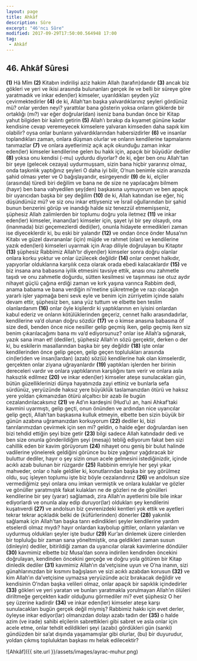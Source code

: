 ```yaml
---
layout: page
title: Ahkâf
description: Sûre
excerpt: "46'ncı Sûre"
modified: 2017-09-29T17:50:00.564948 17:00
tag: 
 - Ahkâf
---
```


## 46. Ahkâf Sûresi

**(1)** Hâ Mîm
**(2)** Kitabın indirilişi aziz hakim Allah (tarafın)dandır
**(3)** ancak biz gökleri ve yeri ve ikisi arasında bulunanları gerçek ile ve belli bir süreye göre yaratmadık ve inkar eden(ler) kimseler, uyarıldıkları şeyden yüz çevirmektedirler
**(4)** de ki, Allah’tan başka yalvardıklarınız şeyleri gördünüz mü? onlar yerden neyi? yarattılar bana gösterin yoksa onların göklerde bir ortaklığı (mı?) var eğer doğrular(dan) iseniz bana bundan önce bir Kitap yahut bilgiden bir kalıntı getirin 
**(5)** Allah’ı bırakıp da kıyamet gününe kadar kendisine cevap veremeyecek kimselere yalvaran kimseden daha sapık kim olabilir? oysa onlar bunların yalvardıklarından habersizdirler
**(6)** ve insanlar toplandıkları zaman, onlara düşman olurlar ve onların kendilerine tapmalarını tanımazlar
**(7)** ve onlara ayetlerimiz açık açık okunduğu zaman inkar eden(ler) kimseler kendilerine gelen bu hakk için, apaçık bir büyüdür dediler
**(8)** yoksa onu kendisi (-mu) uydurdu diyorlar? de ki, eğer ben onu Allah'tan bir şeye (gelecek cezaya) uydurmuşsam, sizin bana hiçbir yararınız olmaz, onda taşkınlık yaptığınız şeyleri O daha iyi bilir, O’nun benimle sizin aranızda şahid olması yeter ve O bağışlayandır, esirgeyendir 
**(9)** de ki, elçiler (arasında) türedi biri değilim ve bana ne de size ne yapılacağını bilmem (hayır) ben bana vahyedilen şey(den) başkasına uymuyorum ve ben apaçık bir uyarıcıdan başka bir şey değilim
**(10)** de ki, Allah katından ise eğer, hiç düşündünüz mü? ve siz onu inkar ettiyseniz ve İsrail oğullarından bir şahid bunun benzerini görüp ve inandığı halde siz tenezzül etmemişseniz, şüphesiz Allah zalimlerden bir toplumu doğru yola iletmez 
**(11)** ve inkar eden(ler) kimseler, inanan(lar) kimseler için, şayet iyi bir şey olsaydı, ona (inanmada) bizi geçemezlerdi dedi(ler), onunla hidayete ermedikleri zaman ise diyeceklerdir ki, bu eski bir yalandır
**(12)** ve ondan önce önder Musa’nın Kitabı ve güzel davrananlar (için) müjde ve rahmet (olan) ve kendilerine yazık eden(leri) kimseleri uyarmak için Arap diliyle doğrulayan bu Kitaptır 
**(13)** şüphesiz Rabbimiz Allah’tır diyen(ler) kimseler sonra doğru olanlar onlara korku yoktur ve onlar üzülecek değildir
**(14)** onlar cennet halkıdır, yapıyorlar olduklarına karşılık ceza olarak orada ebedi kalacaklardır 
**(15)** ve biz insana ana babasına iyilik etmesini tavsiye ettik, anası onu zahmetle taşıdı ve onu zahmetle doğurdu, sütten kesilmesi ve taşınması ise otuz aydır nihayet güçlü çağına erdiği zaman ve kırk yaşına varınca Rabbim dedi, anama babama ve bana verdiğin ni’metine şükretmeğe ve razı olacağın yararlı işler yapmağa beni sevk eyle ve benim için zürriyetim içinde salahı devam ettir, şüphesiz ben, sana yüz tuttum ve elbette ben teslim olanlardanım
**(16)** onlar öyle kişilerdir ki yaptıklarının en iyisini onlardan kabul ederiz ve onların kötülüklerinden geçeriz, cennet halkı arasındadırlar, kendilerine va’d olunan doğru sözdür
**(17)** ve o kimse anasına babasına öf size dedi, benden önce nice nesiller gelip geçmiş iken, gelip geçmiş iken siz benim çıkarılacağımı  bana mı va’d ediyorsunuz? onlar ise Allah’a sığınarak, yazık sana iman et! (dediler), şüphesiz Allah’ın sözü gerçektir, derken o der ki, bu eskilerin masallarından başka bir şey değildir
**(18)** işte onlar kendilerinden önce gelip geçen, gelip geçen toplulukları arasında cin(ler)den ve insan(lardan) (azab) söz(ü) kendilerine hak olan kimselerdir, gerçekten onlar ziyana uğrayanlardır
**(19)** yaptıkları işlerden her birinin dereceleri vardır ve onlara yaptıklarının karşılığını tam verir ve onlara asla haksızlık edilmez
**(20)** ve inkar eden(ler) kimseler ateşe sunulacakları gün, bütün güzelliklerinizi dünya hayatınızda zayi ettiniz ve bunlarla sefa sürdünüz, yeryüzünde haksız yere büyüklük taslamanızdan ötürü ve  haksız yere yoldan çıkmanızdan ötürü alçaltıcı bir azab ile bugün cezalandırılacaksınız
**(21)** ve Ad’ın kardeşini (Hud’u) an, hani Ahkaf’taki kavmini uyarmıştı, gelip geçti, onun önünden ve ardından nice uyarıcılar gelip geçti,  Allah’tan başkasına kulluk etmeyin, elbette ben sizin büyük bir günün azabına uğramanızdan korkuyorum 
**(22)** dediler ki, bizi tanrılarımızdan çevirmek için sen mi? geldin, o halde eğer doğrulardan isen bizi tehdid ettiğin şeyi bize getir
**(23)** bilgi sadece Allah katındadır dedi ve ben size onunla gönderildiğim şeyi (mesajı) tebliğ ediyorum fakat ben sizi cahillik eden bir kavim görüyorum
**(24)** nihayet onu geniş bir bulut halinde vadilerine yönelerek geldiğini görünce bu bize yağmur yağdıracak bir buluttur dediler, hayır o şey sizin onun acele gelmesini istediğinizdir, içinde acıklı azab bulunan bir rüzgardır
**(25)** Rabbinin emriyle her şeyi yıkar mahveder, onlar o hale geldiler ki, konutlarından başka bir şey görülmez oldu, suç işleyen toplumu işte biz böyle cezalandırırız
**(26)** ve andolsun size vermediğimiz şeyi onlara onu imkan vermiştik ve onlara kulaklar ve gözler ve gönüller yaratmıştık fakat kulakları ne de gözleri ne de gönülleri kendilerine bir şey (yarar) sağlamadı, zira Allah’ın ayetlerini bile bile inkar ediyorlardı ve onunla alay edip duruyor(lar) oldukları şey kendilerini kuşatıverdi
**(27)** ve andolsun biz çevrenizdeki kentleri yok ettik ve ayetleri tekrar tekrar açıkladık belki de (küfürlerinden) dönerler
**(28)** yakınlık sağlamak için Allah'tan başka tanrı edindikleri şeyler kendilerine yardım etselerdi olmaz mıydı? hayır onlardan kaybolup gittiler, onların yalanları ve uydurmuş oldukları şeyler işte budur 
**(29)** Kur’an dinlemek üzere cinlerden bir topluluğu bir zaman sana yöneltmiştik, ona geldikleri zaman susun (dinleyin) dediler, bitirildiği zaman da uyarıcılar olarak kavimlerine döndüler
**(30)** kavmimiz elbette biz Musa’dan sonra indirilen kendinden öncekini doğrulayan, kendinden öncekini gerçeğe ve doğru yola götüren bir Kitap dinledik dediler
**(31)** kavmimiz Allah’ın da’vetçisine uyun ve O’na inanın, sizi günahlarınızdan bir kısmını bağışlasın ve sizi acıklı azabdan korusun
**(32)** ve kim Allah’ın da’vetçisine uymazsa yeryüzünde aciz bırakacak değildir ve kendisinin O’ndan başka velileri olmaz, onlar apaçık bir sapıklık içindedirler
**(33)** gökleri ve yeri yaratan ve bunları yaratmakla yorulmayan Allah’ın ölüleri diriltmeğe gerçekten kadir olduğunu görmediler mi? evet şüphesiz O her şey üzerine kadirdir
**(34)** ve inkar eden(ler) kimseler ateşe karşı sunulacakları bugün  gerçek değil miymiş? Rabbimiz hakkı için evet derler, öyleyse inkar ediyor(lar) olmanızdan dolayı azabı tadın der
**(35)** o halde azim (ve irade) sahibi elçilerin sabrettikleri gibi sabret ve asla onlar için acele etme, onlar tehdit edildikleri şeyi (azabı) gördükleri gün (sanki) gündüzden bir sa’at dışında yaşamamışlar gibi olurlar, (bu) bir duyurudur, yoldan çıkmış topluluktan başkası mı helak edilecektir?

![Ahkâf]({{ site.url }}/assets/images/ayrac-muhur.png)
